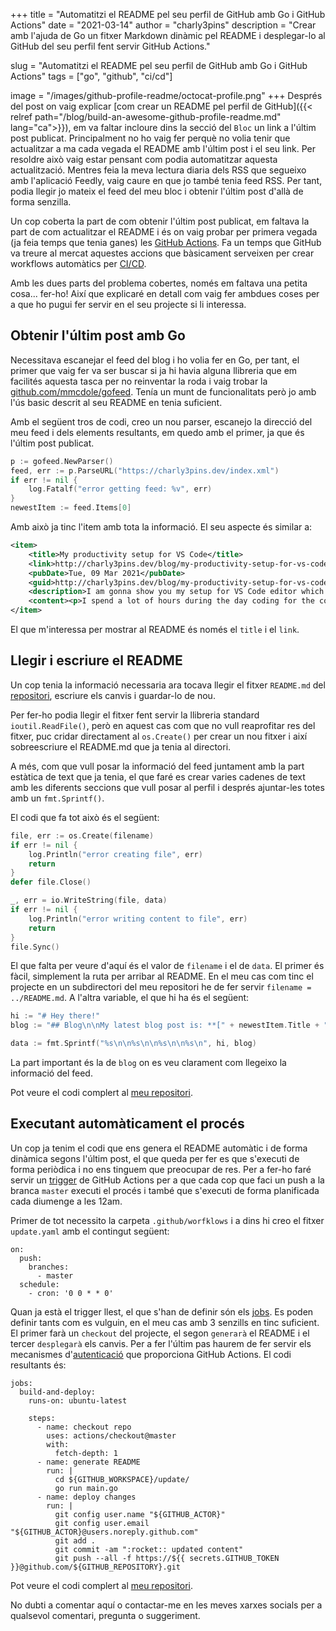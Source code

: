 +++
title = "Automatitzi el README pel seu perfil de GitHub amb Go i GitHub Actions"
date = "2021-03-14"
author = "charly3pins"
description = "Crear amb l'ajuda de Go un fitxer Markdown dinàmic pel README i desplegar-lo al GitHub del seu perfil fent servir GitHub Actions."

slug = "Automatitzi el README pel seu perfil de GitHub amb Go i GitHub Actions"
tags = ["go", "github", "ci/cd"]

image = "/images/github-profile-readme/octocat-profile.png"
+++
Després del post on vaig explicar [com crear un README pel perfil de GitHub]({{< relref path="/blog/build-an-awesome-github-profile-readme.md" lang="ca">}}), em va faltar incloure dins la secció del `Bloc` un link a l'últim post publicat. Principalment no ho vaig fer perquè no volia tenir que actualitzar a ma cada vegada el README amb l'últim post i el seu link. Per resoldre això vaig estar pensant com podia automatitzar aquesta actualització. Mentres feia la meva lectura diaria dels RSS que segueixo amb l'aplicació Feedly, vaig caure en que jo també tenia feed RSS. Per tant, podia llegir jo mateix el feed del meu bloc i obtenir l'últim post d'allà de forma senzilla.

Un cop coberta la part de com obtenir l'últim post publicat, em faltava la part de com actualitzar el README i és on vaig probar per primera vegada (ja feia temps que tenia ganes) les [GitHub Actions](https://github.com/features/actions). Fa un temps que GitHub va treure al mercat aquestes accions que bàsicament serveixen per crear workflows automàtics per [CI/CD](https://en.wikipedia.org/wiki/CI/CD).

Amb les dues parts del problema cobertes, només em faltava una petita cosa... fer-ho! Així que explicaré en detall com vaig fer ambdues coses per a que ho pugui fer servir en el seu projecte si li interessa.

## Obtenir l'últim post amb Go

Necessitava escanejar el feed del blog i ho volia fer en Go, per tant, el primer que vaig fer va ser buscar si ja hi havia alguna llibreria que em facilités aquesta tasca per no reinventar la roda i vaig trobar la [github.com/mmcdole/gofeed](https://github.com/mmcdole/gofeed). Tenía un munt de funcionalitats però jo amb l'ús basic descrit al seu README en tenia suficient.

Amb el següent tros de codi, creo un nou parser, escanejo la direcció del meu feed i dels elements resultants, em quedo amb el primer, ja que és l'últim post publicat.
```go
p := gofeed.NewParser()
feed, err := p.ParseURL("https://charly3pins.dev/index.xml")
if err != nil {
    log.Fatalf("error getting feed: %v", err)
}
newestItem := feed.Items[0]
```

Amb això  ja tinc l'item amb tota la informació. El seu aspecte és similar a:
```xml
<item>
    <title>My productivity setup for VS Code</title>
    <link>http://charly3pins.dev/blog/my-productivity-setup-for-vs-code/</link>
    <pubDate>Tue, 09 Mar 2021</pubDate>
    <guid>http://charly3pins.dev/blog/my-productivity-setup-for-vs-code/</guid>
    <description>I am gonna show you my setup for VS Code editor which makes me more productive and I feel more comfortable with the tool that I spend most of my time during the day.</description>
    <content><p>I spend a lot of hours during the day coding for the company I work for and during nights or weekends for myself, so I want to be comfortable with the tools I use constantly. One of them is my editor of code, specifically <a href="https://code.visualstudio.com/">VS Code</a>.....</content>
</item>
```

El que m'interessa per mostrar al README és només el `title` i el `link`.

## Llegir i escriure el README

Un cop tenia la informació necessaria ara tocava llegir el fitxer `README.md` del [repositori](https://github.com/charly3pins/charly3pins), escriure els canvis i guardar-lo de nou.

Per fer-ho podia llegir el fitxer fent servir la llibreria standard `ioutil.ReadFile()`, però en aquest cas com que no vull reaprofitar res del fitxer, puc cridar directament al `os.Create()` per crear un nou fitxer i així sobreescriure el README.md que ja tenia al directori.

A més, com que vull posar la informació del feed juntament amb la part estàtica de text que ja tenia, el que faré es crear varies cadenes de text amb les diferents seccions que vull posar al perfil i després ajuntar-les totes amb un `fmt.Sprintf()`.

El codi que fa tot això és el següent:
```go
file, err := os.Create(filename)
if err != nil {
	log.Println("error creating file", err)
	return
}
defer file.Close()

_, err = io.WriteString(file, data)
if err != nil {
	log.Println("error writing content to file", err)
	return
}
file.Sync()
```

El que falta per veure d'aquí és el valor de `filename` i el de `data`. El primer és fàcil, simplement la ruta per arribar al README. En el meu cas com tinc el projecte en un subdirectori del meu repositori he de fer servir `filename = ../README.md`. A l'altra variable, el que hi ha és el següent:
```go
hi := "# Hey there!"
blog := "## Blog\n\nMy latest blog post is: **[" + newestItem.Title + "](" + newestItem.Link + ")**."

data := fmt.Sprintf("%s\n\n%s\n\n%s\n\n%s\n", hi, blog)
```

La part important és la de `blog` on es veu clarament com llegeixo la informació del feed.

Pot veure el codi complert al [meu repositori](https://github.com/charly3pins/charly3pins/blob/main/update/main.go). 

## Executant automàticament el procés

Un cop ja tenim el codi que ens genera el README automàtic i de forma dinàmica segons l'últim post, el que queda per fer es que s'executi de forma periòdica i no ens tinguem que preocupar de res. Per a fer-ho faré servir un [trigger](https://docs.github.com/en/actions/reference/events-that-trigger-workflows) de GitHub Actions per a que cada cop que faci un push a la branca `master` executi el procés i també que s'executi de forma planificada cada diumenge a les 12am.

Primer de tot necessito la carpeta `.github/worfklows` i a dins hi creo el fitxer `update.yaml` amb el contingut següent:
```vim
on:
  push:
    branches:
      - master
  schedule:
    - cron: '0 0 * * 0'
```

Quan ja està el trigger llest, el que s'han de definir són els [jobs](https://docs.github.com/en/actions/reference/workflow-syntax-for-github-actions#jobs). Es poden definir tants com es vulguin, en el meu cas amb 3 senzills en tinc suficient. El primer farà un `checkout` del projecte, el segon `generarà` el README i el tercer `desplegarà` els canvis. Per a fer l'últim pas haurem de fer servir els mecanismes d'[autenticació](https://docs.github.com/en/actions/reference/authentication-in-a-workflow) que proporciona GitHub Actions. El codi resultants és:
```vim
jobs:
  build-and-deploy:
    runs-on: ubuntu-latest

    steps:
      - name: checkout repo
        uses: actions/checkout@master
        with:
          fetch-depth: 1
      - name: generate README
        run: |
          cd ${GITHUB_WORKSPACE}/update/
          go run main.go
      - name: deploy changes
        run: |
          git config user.name "${GITHUB_ACTOR}"
          git config user.email "${GITHUB_ACTOR}@users.noreply.github.com"
          git add .
          git commit -am ":rocket:: updated content"
          git push --all -f https://${{ secrets.GITHUB_TOKEN }}@github.com/${GITHUB_REPOSITORY}.git
```

Pot veure el codi complert al [meu repositori](https://github.com/charly3pins/charly3pins/blob/main/.github/workflows/update.yaml).

No dubti a comentar aquí o contactar-me en les meves xarxes socials per a qualsevol comentari, pregunta o suggeriment.

